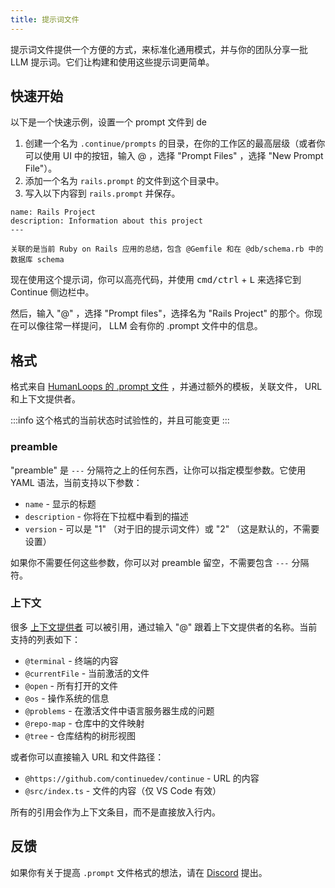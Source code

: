 ```yaml
---
title: 提示词文件
---
```


提示词文件提供一个方便的方式，来标准化通用模式，并与你的团队分享一批 LLM 提示词。它们让构建和使用这些提示词更简单。

## 快速开始

<!-- :::tip[提示词库]
为了帮助你开始，[我们精心编写了一个小的 `.prompt` 文件库](https://github.com/continuedev/prompt-file-examples)。我们鼓励社区贡献到这个仓库，所有请考虑为你的 prompt 创建一个拉取请求！
::: -->

以下是一个快速示例，设置一个 prompt 文件到 de

1. 创建一个名为 `.continue/prompts` 的目录，在你的工作区的最高层级（或者你可以使用 UI 中的按钮，输入 @ ，选择 "Prompt Files" ，选择 "New Prompt File"）。
2. 添加一个名为 `rails.prompt` 的文件到这个目录中。
3. 写入以下内容到 `rails.prompt` 并保存。

```
name: Rails Project
description: Information about this project
---

关联的是当前 Ruby on Rails 应用的总结，包含 @Gemfile 和在 @db/schema.rb 中的数据库 schema
```

现在使用这个提示词，你可以高亮代码，并使用 <kbd>cmd/ctrl</kbd> + <kbd>L</kbd> 来选择它到 Continue 侧边栏中。

然后，输入 "@" ，选择 "Prompt files"，选择名为 "Rails Project" 的那个。你现在可以像往常一样提问， LLM 会有你的 .prompt 文件中的信息。

## 格式

格式来自 [HumanLoops 的 .prompt 文件](https://docs.humanloop.com/docs/prompt-file-format) ，并通过额外的模板，关联文件， URL 和上下文提供者。

:::info
这个格式的当前状态时试验性的，并且可能变更
:::

### preamble

"preamble" 是 `---` 分隔符之上的任何东西，让你可以指定模型参数。它使用 YAML 语法，当前支持以下参数：

- `name` - 显示的标题
- `description` - 你将在下拉框中看到的描述
- `version` - 可以是 "1" （对于旧的提示词文件）或 "2" （这是默认的，不需要设置）

如果你不需要任何这些参数，你可以对 preamble 留空，不需要包含 `---` 分隔符。

### 上下文

很多 [上下文提供者](../context-providers.md) 可以被引用，通过输入 "@" 跟着上下文提供者的名称。当前支持的列表如下：

- `@terminal` - 终端的内容
- `@currentFile` - 当前激活的文件
- `@open` - 所有打开的文件
- `@os` - 操作系统的信息
- `@problems` - 在激活文件中语言服务器生成的问题
- `@repo-map` - 仓库中的文件映射
- `@tree` - 仓库结构的树形视图

或者你可以直接输入 URL 和文件路径：

- `@https://github.com/continuedev/continue` - URL 的内容
- `@src/index.ts` - 文件的内容（仅 VS Code 有效）

所有的引用会作为上下文条目，而不是直接放入行内。

## 反馈

如果你有关于提高 `.prompt` 文件格式的想法，请在 [Discord](https://discord.gg/NWtdYexhMs) 提出。
